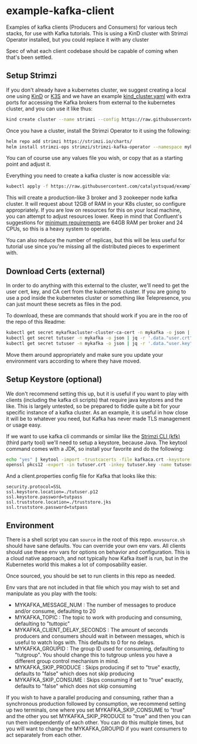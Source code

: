 # example-kafka-client

Examples of kafka clients (Producers and Consumers) for various tech stacks, for use with Kafka tutorials. This is using a KinD cluster with Strimzi Operator installed, but you could replace it with any cluster

Spec of what each client codebase should be capable of coming when that's been settled.

## Setup Strimzi

If you don't already have a kubernetes cluster, we suggest creating a local one using [KinD](https://kind.sigs.k8s.io/docs/user/quick-start/) or [K3S](https://rancher.com/docs/k3s/latest/en/installation/) and we have an example [kind_cluster.yaml](kind_cluster.yaml) with extra ports for accessing the Kafka brokers from external to the kubernetes cluster, and you can use it like thus:

```bash
kind create cluster --name strimzi --config https://raw.githubusercontent.com/catalystsquad/example-kafka-client/main/kind_cluster_config.yaml
```

Once you have a cluster, install the Strimzi Operator to it using the following:

```bash
helm repo add strimzi https://strimzi.io/charts/
helm install strimzi-ops strimzi/strimzi-kafka-operator --namespace mykafka --create-namespace -f https://raw.githubusercontent.com/catalystsquad/example-kafka-client/main/strimzi_operator_values.yaml
```

You can of course use any values file you wish, or copy that as a starting point and adjust it.

Everything you need to create a kafka cluster is now accessible via:

```bash
kubectl apply -f https://raw.githubusercontent.com/catalystsquad/example-kafka-client/main/myKafka_cluster.yaml
```

This will create a production-like 3 broker and 3 zookeeper node kafka cluster. It will request about 12GB of RAM in your K8s cluster, so configure appropriately. If you are low on resources for this on your local machine, you can attempt to adjust resources lower. Keep in mind that Confluent's suggestions for [minimum requirements](https://docs.confluent.io/platform/current/installation/system-requirements.html) are 64GB RAM per broker and 24 CPUs, so this is a heavy system to operate.

You can also reduce the number of replicas, but this will be less useful for tutorial use since you're missing all the distributed pieces to experiment with.

## Download Certs (external)

In order to do anything with this external to the cluster, we'll need to get the user cert, key, and CA cert from the kubernetes cluster. If you are going to use a pod inside the kubernetes cluster or something like Telepresence, you can just mount these secrets as files in the pod.

To download, these are commands that should work if you are in the roo of the repo of this Readme:

```bash
kubectl get secret mykafkacluster-cluster-ca-cert -n mykafka -o json | jq -r '.data."ca.crt"' | base64 -d > kafkaca.crt
kubectl get secret tutuser -n mykafka -o json | jq -r '.data."user.crt"' | base64 -d > tutuser.crt
kubectl get secret tutuser -n mykafka -o json | jq -r '.data."user.key"' | base64 -d > tutuser.key
```

Move them around appropriately and make sure you update your environment vars according to where they have moved.

## Setup Keystore (optional)

We don't recommend setting this up, but it is useful if you want to play with clients (including the kafka cli scripts) that require java keystores and the like. This is largely untested, so be prepared to fiddle quite a bit for your specific instance of a kafka cluster. As an example, it is useful in how close it will be to whatever you need, but Kafka has never made TLS management or usage easy.

If we want to use kafka cli commands or similar like the [Strimzi CLI (kfk)](https://github.com/systemcraftsman/strimzi-kafka-cli#installation) (third party tool) we'll need to setup a keystore, because Java. The keytool command comes with a JDK, so install your favorite and do the following:

```bash
echo "yes" | keytool -import -trustcacerts -file kafkaca.crt -keystore truststore.jks -storepass tutpass
openssl pkcs12 -export -in tutuser.crt -inkey tutuser.key -name tutuser -password pass:tutpass -out tutuser.p12
```

And a client.properties config file for Kafka that looks like this:

```text
security.protocol=SSL
ssl.keystore.location=./tutuser.p12
ssl.keystore.password=tutpass
ssl.truststore.location=./truststore.jks
ssl.truststore.password=tutpass
```

## Environment

There is a shell script you can `source` in the root of this repo. `envsource.sh` should have sane defaults. You can override your own env vars. All clients should use these env vars for options on behavior and configuration. This is a cloud native approach, and not typically how Kafka itself is run, but in the Kubernetes world this makes a lot of composability easier.

Once sourced, you should be set to run clients in this repo as needed.

Env vars that are not included in that file which you may wish to set and manipulate as you play with the tools:

- MYKAFKA_MESSAGE_NUM : The number of messages to produce and/or consume, defaulting to 20
- MYKAFKA_TOPIC : The topic to work with producing and consuming, defaulting to "tuttopic"
- MYKAFKA_CLIENT_DELAY_SECONDS : The amount of seconds producers and consumers should wait in between messages, which is useful to watch logs with. This defaults to 0 for no delays.
- MYKAFKA_GROUPID : The group ID used for consuming, defaulting to "tutgroup". You should change this to tutgroup unless you have a different group control mechanism in mind.
- MYKAFKA_SKIP_PRODUCE : Skips producing if set to "true" exactly, defaults to "false" which does not skip producing
- MYKAFKA_SKIP_CONSUME : Skips consuming if set to "true" exactly, defaults to "false" which does not skip consuming

If you wish to have a parallel producing and consuming, rather than a synchronous production followed by consumption, we recommend setting up two terminals, one where you set MYKAFKA_SKIP_CONSUME to "true" and the other you set MYKAFKA_SKIP_PRODUCE to "true" and then you can run them independently of each other. You can do this multiple times, but you will want to change the MYKAFKA_GROUPID if you want consumers to act separately from each other.
